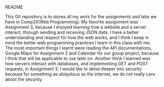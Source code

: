 README

This Git repository is to stores all my work for the assignments and labs we have in Comp20(Web Programming).
My favorite assignment was Assignment 3, because I enjoyed learning how a website and a server interact, through sending and receiving JSON data.
I have a better understanding and respect for how the web works, and I think I keep in mind the better web programming practices I learn in this class with me.
The most important things I learnt were reading the API documentations, Google Maps for Assignment 2 and Calendar for our group project, because I think that will be applicable to use later on. Another think I learned was how servers interact with databases, and implementing GET and POST requests, in Assignment 3.
I would like to delve deeper into security because for something as ubiquitous as the internet, we do not really care about the security.
